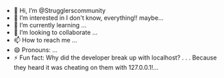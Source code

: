 - 👋 Hi, I’m @Strugglerscommunity
- 👀 I’m interested in I don't know, everything!! maybe...
- 🌱 I’m currently learning ...
- 💞️ I’m looking to collaborate ...
- 📫 How to reach me ...
- 😄 Pronouns: ...
- ⚡ Fun fact: 
Why did the developer break up with localhost?
.
.
.
Because they heard it was cheating on them with 127.0.0.1!...

<!---
Strugglerscommunity/Strugglerscommunity is a ✨ very special ✨ repository because its `README.md` (this file) appears on your GitHub profile.
You can click the Preview link to take a look at your changes.
--->
